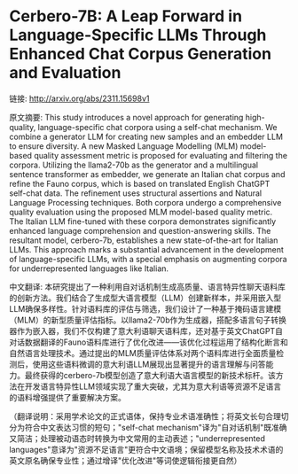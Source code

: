 # Cerbero-7B: A Leap Forward in Language-Specific LLMs Through Enhanced Chat Corpus Generation and Evaluation

链接: http://arxiv.org/abs/2311.15698v1

原文摘要:
This study introduces a novel approach for generating high-quality,
language-specific chat corpora using a self-chat mechanism. We combine a
generator LLM for creating new samples and an embedder LLM to ensure diversity.
A new Masked Language Modelling (MLM) model-based quality assessment metric is
proposed for evaluating and filtering the corpora. Utilizing the llama2-70b as
the generator and a multilingual sentence transformer as embedder, we generate
an Italian chat corpus and refine the Fauno corpus, which is based on
translated English ChatGPT self-chat data. The refinement uses structural
assertions and Natural Language Processing techniques. Both corpora undergo a
comprehensive quality evaluation using the proposed MLM model-based quality
metric. The Italian LLM fine-tuned with these corpora demonstrates
significantly enhanced language comprehension and question-answering skills.
The resultant model, cerbero-7b, establishes a new state-of-the-art for Italian
LLMs. This approach marks a substantial advancement in the development of
language-specific LLMs, with a special emphasis on augmenting corpora for
underrepresented languages like Italian.

中文翻译:
本研究提出了一种利用自对话机制生成高质量、语言特异性聊天语料库的创新方法。我们结合了生成型大语言模型（LLM）创建新样本，并采用嵌入型LLM确保多样性。针对语料库的评估与筛选，我们设计了一种基于掩码语言建模（MLM）的新型质量评估指标。以llama2-70b作为生成器，搭配多语言句子转换器作为嵌入器，我们不仅构建了意大利语聊天语料库，还对基于英文ChatGPT自对话数据翻译的Fauno语料库进行了优化改进——该优化过程运用了结构化断言和自然语言处理技术。通过提出的MLM质量评估体系对两个语料库进行全面质量检测后，使用这些语料微调的意大利语LLM展现出显著提升的语言理解与问答能力。最终获得的cerbero-7b模型创造了意大利语大语言模型的新技术标杆。该方法在开发语言特异性LLM领域实现了重大突破，尤其为意大利语等资源不足语言的语料增强提供了重要解决方案。

（翻译说明：采用学术论文的正式语体，保持专业术语准确性；将英文长句合理切分为符合中文表达习惯的短句；"self-chat mechanism"译为"自对话机制"既准确又简洁；处理被动语态时转换为中文常用的主动表述；"underrepresented languages"意译为"资源不足语言"更符合中文语境；保留模型名称及技术术语的英文原名确保专业性；通过增译"优化改进"等词使逻辑衔接更自然）
